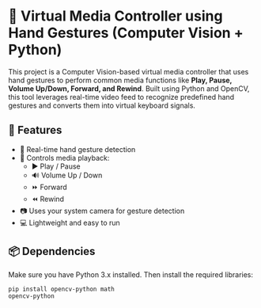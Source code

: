 # 🎯 Virtual Media Controller using Hand Gestures (Computer Vision + Python)

This project is a Computer Vision-based virtual media controller that uses hand gestures to perform common media functions like **Play, Pause, Volume Up/Down, Forward, and Rewind**. Built using Python and OpenCV, this tool leverages real-time video feed to recognize predefined hand gestures and converts them into virtual keyboard signals.

## 🚀 Features

- 👋 Real-time hand gesture detection
- 🎵 Controls media playback:
  - ▶️ Play / Pause
  - 🔊 Volume Up / Down
  - ⏩ Forward
  - ⏪ Rewind
- 📷 Uses your system camera for gesture detection
- 💻 Lightweight and easy to run

## 📦 Dependencies

Make sure you have Python 3.x installed. Then install the required libraries:

```bash
pip install opencv-python math
opencv-python
